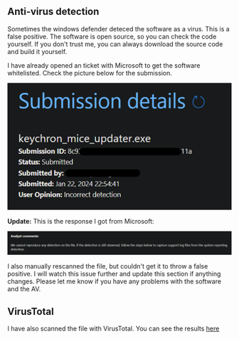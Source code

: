 ## Anti-virus detection

Sometimes the windows defender deteced the software as a virus. This is a false positive. The software is open source, so you can check the code yourself. If you don't trust me, you can always download the source code and build it yourself.

I have already opened an ticket with Microsoft to get the software whitelisted. Check the picture below for the submission.

![Windows Defender Submission](images/submission.png)

**Update:** This is the response I got from Microsoft:

![Windows Defender Submission](images/response.png)

I also manually rescanned the file, but couldn't get it to throw a false positive. I will watch this issue further and update this section if anything changes. Please let me know if you have any problems with the software and the AV.

## VirusTotal

I have also scanned the file with VirusTotal. You can see the results [here](www.virustotal.com/gui/file/17894a2bb63c50e34e0def96e142d74be5cf56457d62d23e3730e02d47ba2c31)
